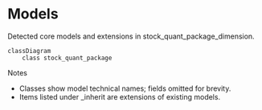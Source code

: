 # Models

Detected core models and extensions in stock_quant_package_dimension.

```mermaid
classDiagram
    class stock_quant_package
```

Notes
- Classes show model technical names; fields omitted for brevity.
- Items listed under _inherit are extensions of existing models.
